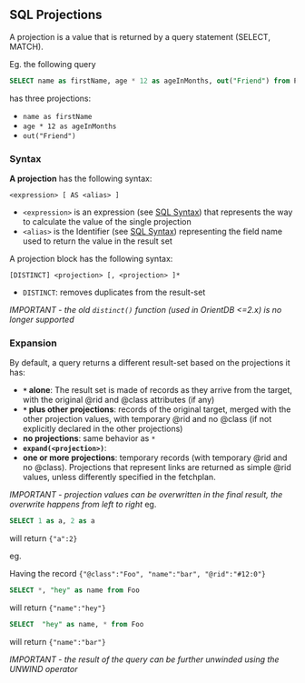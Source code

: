 ## SQL Projections

A projection is a value that is returned by a query statement (SELECT, MATCH).

Eg. the following query

```sql
SELECT name as firstName, age * 12 as ageInMonths, out("Friend") from Person where surname = 'Smith'
```

has three projections:

- `name as firstName`
- `age * 12 as ageInMonths`
- `out("Friend")`

### Syntax

**A projection** has the following syntax:

`<expression> [ AS <alias> ]`

- `<expression>` is an expression (see [SQL Syntax](SQL-Syntax.md)) that represents the way to calculate the value of the single projection
- `<alias>` is the Identifier (see [SQL Syntax](SQL-Syntax.md)) representing the field name used to return the value in the result set

A projection block has the following syntax:

`[DISTINCT] <projection> [, <projection> ]*`

- `DISTINCT`: removes duplicates from the result-set

*IMPORTANT - the old `distinct()` function (used in OrientDB <=2.x) is no longer supported*


### Expansion

By default, a query returns a different result-set based on the projections it has:
- **`*` alone**: The result set is made of records as they arrive from the target, with the original @rid and @class attributes (if any)
- **`*` plus other projections**: records of the original target, merged with the other projection values, with temporary @rid and no @class (if not explicitly declared in the other projections)
- **no projections**: same behavior as `*`
- **`expand(<projection>)`**:
- **one or more projections**: temporary records (with temporary @rid and no @class). Projections that represent links are returned as simple @rid values, unless differently specified in the fetchplan.

*IMPORTANT - projection values can be overwritten in the final result, the overwrite happens from left to right*
eg.
```sql
SELECT 1 as a, 2 as a 
```
will return `{"a":2}`

eg.

Having the record `{"@class":"Foo", "name":"bar", "@rid":"#12:0"}`

```sql
SELECT *, "hey" as name from Foo
```
will return  `{"name":"hey"}`

```sql
SELECT  "hey" as name, * from Foo
```
will return  `{"name":"bar"}`

*IMPORTANT - the result of the query can be further unwinded using the UNWIND operator*
